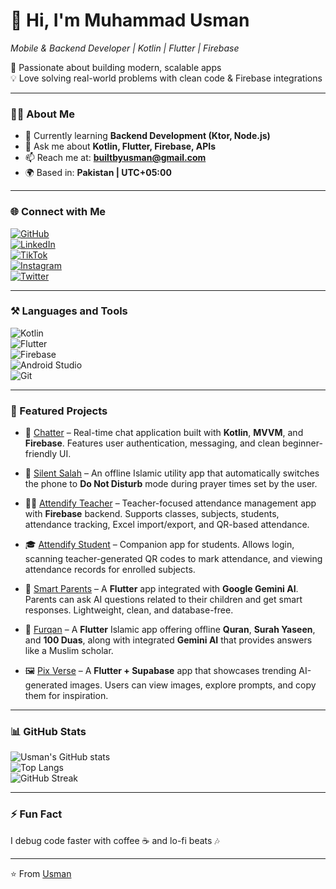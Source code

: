 # 👋 Hi, I'm Muhammad Usman  
*Mobile & Backend Developer | Kotlin | Flutter | Firebase*  

🚀 Passionate about building modern, scalable apps  
💡 Love solving real-world problems with clean code & Firebase integrations  

---

### 👨‍💻 About Me  
- 🌱 Currently learning **Backend Development (Ktor, Node.js)**  
- 💬 Ask me about **Kotlin, Flutter, Firebase, APIs**  
- 📫 Reach me at: **builtbyusman@gmail.com**  
- 🌍 Based in: **Pakistan | UTC+05:00**  

---

### 🌐 Connect with Me  
[![GitHub](https://img.shields.io/badge/GitHub-100000?style=for-the-badge&logo=github&logoColor=white)](https://github.com/Built-By-Usman)  
[![LinkedIn](https://img.shields.io/badge/LinkedIn-0A66C2?style=for-the-badge&logo=linkedin&logoColor=white)](https://www.linkedin.com/in/devmuhammadosman?utm_source=share&utm_campaign=share_via&utm_content=profile&utm_medium=ios_app)  
[![TikTok](https://img.shields.io/badge/TikTok-010101?style=for-the-badge&logo=tiktok&logoColor=white)](https://www.tiktok.com/@dev_muhammad_osman?_t=ZS-8yzF43vhKxW&_r=1)  
[![Instagram](https://img.shields.io/badge/Instagram-E4405F?style=for-the-badge&logo=instagram&logoColor=white)](https://instagram.com/yourusername)  
[![Twitter](https://img.shields.io/badge/Twitter-1DA1F2?style=for-the-badge&logo=twitter&logoColor=white)](https://twitter.com/yourusername)  

---

### ⚒️ Languages and Tools  
![Kotlin](https://img.shields.io/badge/Kotlin-0095D5?style=for-the-badge&logo=kotlin&logoColor=white)  
![Flutter](https://img.shields.io/badge/Flutter-02569B?style=for-the-badge&logo=flutter&logoColor=white)  
![Firebase](https://img.shields.io/badge/Firebase-FFCA28?style=for-the-badge&logo=firebase&logoColor=black)  
![Android Studio](https://img.shields.io/badge/Android_Studio-3DDC84?style=for-the-badge&logo=android-studio&logoColor=white)  
![Git](https://img.shields.io/badge/Git-E44C30?style=for-the-badge&logo=git&logoColor=white)  

---

### 🚀 Featured Projects  

- 📱 [Chatter](https://github.com/Built-By-Usman/Chatter) – Real-time chat application built with **Kotlin**, **MVVM**, and **Firebase**. Features user authentication, messaging, and clean beginner-friendly UI.  

- 🔕 [Silent Salah](https://github.com/Silent_Salah) – An offline Islamic utility app that automatically switches the phone to **Do Not Disturb** mode during prayer times set by the user.  

- 👩‍🏫 [Attendify Teacher](https://github.com/Attendify_Teacher) – Teacher-focused attendance management app with **Firebase** backend. Supports classes, subjects, students, attendance tracking, Excel import/export, and QR-based attendance.  

- 🎓 [Attendify Student](https://github.com/Attendify_Student) – Companion app for students. Allows login, scanning teacher-generated QR codes to mark attendance, and viewing attendance records for enrolled subjects.  

- 🤖 [Smart Parents](https://github.com/Smart_Parents) – A **Flutter** app integrated with **Google Gemini AI**. Parents can ask AI questions related to their children and get smart responses. Lightweight, clean, and database-free.  

- 📖 [Furqan](https://github.com/Furqan) – A **Flutter** Islamic app offering offline **Quran**, **Surah Yaseen**, and **100 Duas**, along with integrated **Gemini AI** that provides answers like a Muslim scholar.  

- 🖼️ [Pix Verse](https://github.com/Pix_Verse) – A **Flutter + Supabase** app that showcases trending AI-generated images. Users can view images, explore prompts, and copy them for inspiration.   
 

---

### 📊 GitHub Stats  
![Usman's GitHub stats](https://github-readme-stats.vercel.app/api?username=Built-By-Usman&show_icons=true&theme=radical)  
![Top Langs](https://github-readme-stats.vercel.app/api/top-langs/?username=Built-By-Usman&layout=compact&theme=radical)  
![GitHub Streak](https://github-readme-streak-stats.herokuapp.com/?user=Built-By-Usman&theme=radical)  

---

### ⚡ Fun Fact  
I debug code faster with coffee ☕ and lo-fi beats 🎶  

---

⭐️ From [Usman](https://github.com/Built-By-Usman)  
